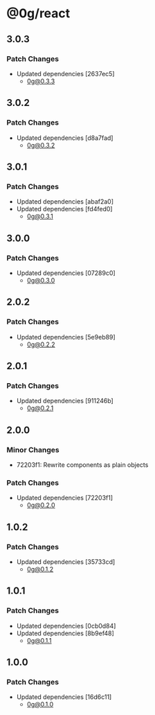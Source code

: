 # @0g/react

## 3.0.3

### Patch Changes

- Updated dependencies [2637ec5]
  - 0g@0.3.3

## 3.0.2

### Patch Changes

- Updated dependencies [d8a7fad]
  - 0g@0.3.2

## 3.0.1

### Patch Changes

- Updated dependencies [abaf2a0]
- Updated dependencies [fd4fed0]
  - 0g@0.3.1

## 3.0.0

### Patch Changes

- Updated dependencies [07289c0]
  - 0g@0.3.0

## 2.0.2

### Patch Changes

- Updated dependencies [5e9eb89]
  - 0g@0.2.2

## 2.0.1

### Patch Changes

- Updated dependencies [911246b]
  - 0g@0.2.1

## 2.0.0

### Minor Changes

- 72203f1: Rewrite components as plain objects

### Patch Changes

- Updated dependencies [72203f1]
  - 0g@0.2.0

## 1.0.2

### Patch Changes

- Updated dependencies [35733cd]
  - 0g@0.1.2

## 1.0.1

### Patch Changes

- Updated dependencies [0cb0d84]
- Updated dependencies [8b9ef48]
  - 0g@0.1.1

## 1.0.0

### Patch Changes

- Updated dependencies [16d6c11]
  - 0g@0.1.0
